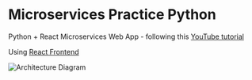 # Microservices Practice Python
Python + React Microservices Web App - following this [YouTube tutorial]( https://www.youtube.com/watch?v=0iB5IPoTDts)

Using [React Frontend](https://github.com/spencerlepine/microservices-practice-react)

![Architecture Diagram](./Architecture.png)
